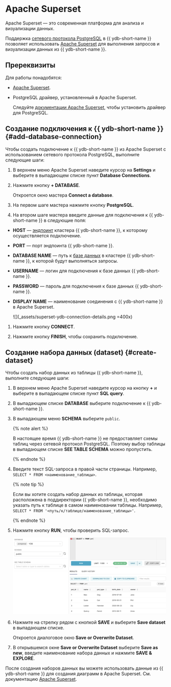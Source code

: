 # Apache Superset

Apache Superset — это современная платформа для анализа и визуализации данных.

Поддержка [сетевого протокола PostgreSQL](../../postgresql/intro.md) в {{ ydb-short-name }} позволяет использовать [Apache Superset](https://superset.apache.org/) для выполнения запросов и визуализации данных из {{ ydb-short-name }}.

## Пререквизиты

Для работы понадобятся:

- [Apache Superset](https://superset.apache.org/).
- PostgreSQL драйвер, установленный в Apache Superset.

  Следуйте [документации Apache Superset](https://superset.apache.org/docs/configuration/databases#installing-database-drivers), чтобы установить драйвер для PostgreSQL.

## Создание подключения к {{ ydb-short-name }} {#add-database-connection}

Чтобы создать подключение к {{ ydb-short-name }} из Apache Superset с использованием сетевого протокола PostgreSQL, выполните следующие шаги:

1. В верхнем меню Apache Superset наведите курсор на **Settings** и выберите в выпадающем списке пункт **Database Connections**.

1. Нажмите кнопку **+ DATABASE**. 

   Откроется окно мастера **Connect a database**.

1. На первом шаге мастера нажмите кнопку **PostgreSQL**.

1. На втором шаге мастера введите данные для подключения к {{ ydb-short-name }} в следующие поля:

* **HOST** — [эндпоинт](../../concepts/connect.md#endpoint) кластера {{ ydb-short-name }}, к которому осуществляется подключение.
* **PORT** — порт эндпоинта {{ ydb-short-name }}.
* **DATABASE NAME** — путь к [базе данных](../../concepts/glossary.md#database) в кластере {{ ydb-short-name }}, к которой будут выполняться запросы.
* **USERNAME** — логин для подключения к базе данных {{ ydb-short-name }}.
* **PASSWORD** — пароль для подключения к базе данных {{ ydb-short-name }}.
* **DISPLAY NAME** — наименование соединения с {{ ydb-short-name }} в Apache Superset.

   ![](_assets/superset-ydb-connection-details.png =400x)

1. Нажмите кнопку **CONNECT**.

1. Нажмите кнопку **FINISH**, чтобы сохранить подключение.

## Создание набора данных (dataset) {#create-dataset}

Чтобы создать набор данных из таблицы {{ ydb-short-name }}, выполните следующие шаги:

1. В верхнем меню Apache Superset наведите курсор на кнопку **+** и выберите в выпадающем списке пункт **SQL query**.

1. В выпадающем списке **DATABASE** выберите подключение к {{ ydb-short-name }}.

1. В выпадающем меню **SCHEMA** выберите `public`.

   {% note alert %}

   В настоящее время {{ ydb-short-name }} не предоставляет схемы таблиц через сетевой протокол PostgreSQL. Поэтому выбор таблицы в выпадающем списке **SEE TABLE SCHEMA** можно пропустить.

   {% endnote %}

1. Введите текст SQL-запроса в правой части страницы. Например, `SELECT * FROM <наименование_таблицы>`.

   {% note tip %}

   Если вы хотите создать набор данных из таблицы, которая расположена в поддиректории {{ ydb-short-name }}, необходимо указать путь к таблице в самом наименовании таблицы. Например, `SELECT * FROM '<путь/к/таблице/наименование_таблицы>'`.

   {% endnote %}

1. Нажмите кнопку **RUN**, чтобы проверить SQL-запрос.

   ![](_assets/superset-sql-query.png)

1. Нажмите на стрелку рядом с кнопкой **SAVE** и выберите **Save dataset** в выпадающем списке.

   Откроется диалоговое окно **Save or Overwrite Dataset**.

1. В открывшемся окне **Save or Overwrite Dataset** выберите **Save as new**, введите наименование набора данных и нажмите **SAVE & EXPLORE**.

После создания наборов данных вы можете использовать данные из {{ ydb-short-name }} для создания диаграмм в Apache Superset. См. документацию [Apache Superset](https://superset.apache.org/docs/intro/).
